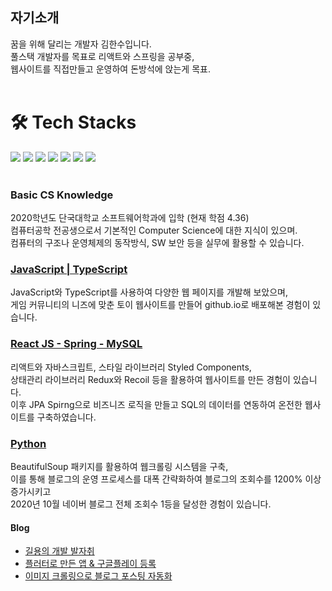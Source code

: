   <h2> 자기소개</h2>
꿈을 위해 달리는 개발자 김한수입니다.<br>
풀스택 개발자를 목표로 리액트와 스프링을 공부중, <br>
웹사이트를 직접만들고 운영하여 돈방석에 앉는게 목표. <br>

<br>


<h1> 🛠️ Tech Stacks </h1>

<img src="https://img.shields.io/badge/JavaScript-F7DF1E?style=flat-square&logo=JavaScript&logoColor=white"/> <img src="https://img.shields.io/badge/C++-00599C?style=flat-square&logo=C++&logoColor=white"/> <img src="https://img.shields.io/badge/Python-3766AB?style=flat-square&logo=Python&logoColor=white"/> <img src="https://img.shields.io/badge/Java-007396?style=flat-square&logo=Java&logoColor=white"/> <img src="https://img.shields.io/badge/MySQL-4479A1?style=flat-square&logo=MySQL&logoColor=white"/> <img src="https://img.shields.io/badge/TypeScript-3178C6?style=flat-square&logo=TypeScript&logoColor=white"/>
  <img src="https://img.shields.io/badge/React-61DAFB?style=flat-square&logo=React&logoColor=white"/>
  <br><br>
  ### Basic CS Knowledge

2020학년도 단국대학교 소프트웨어학과에 입학  (현재 학점 4.36) <br>
컴퓨터공학 전공생으로서 기본적인 Computer Science에 대한 지식이 있으며. <br>
컴퓨터의 구조나 운영체제의 동작방식, SW 보안 등을 실무에 활용할 수 있습니다. <br>

### [JavaScript | TypeScript](https://github.com/gillyongs/github.io)

JavaScript와 TypeScript를 사용하여 다양한 웹 페이지를 개발해 보았으며,<br>
게임 커뮤니티의 니즈에 맞춘 토이 웹사이트를 만들어 github.io로 배포해본 경험이 있습니다.

### [React JS - Spring - MySQL](https://github.com/gillyongs/react-study-carrot-market)

리액트와 자바스크립트, 스타일 라이브러리 Styled Components, <br>
상태관리 라이브러리 Redux와 Recoil 등을 활용하여 웹사이트를 만든 경험이 있습니다. <br>
이후 JPA Spirng으로 비즈니즈 로직을 만들고 SQL의 데이터를 연동하여 온전한 웹사이트를 구축하였습니다. <br>


### [Python](https://github.com/gillyongs/blog_crawling)

BeautifulSoup 패키지를 활용하여 웹크롤링 시스템을 구축, <br>
이를 통해 블로그의 운영 프로세스를 대폭 간략화하여 블로그의 조회수를 1200% 이상 증가시키고 <br>
2020년 10월 네이버 블로그 전체 조회수 1등을 달성한 경험이 있습니다.




  <h4>Blog</h4>
  <ul>
    <li><a href="https://khs20010327.tistory.com/">길용의 개발 발자취</a></li>
    <li><a href="https://khs20010327.tistory.com/11">플러터로 만든 앱 & 구글플레이 등록</a></li>
    <li><a href="https://khs20010327.tistory.com/126">이미지 크롤링으로 블로그 포스팅 자동화</a></li>
    <!--<li><a href="https://khs20010327.tistory.com/82">[논문]히트율에 따른 LevelDB 블룸필터 초기화</a></li> -->
  </ul>


